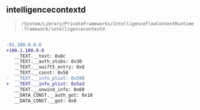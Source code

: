 ## intelligencecontextd

> `/System/Library/PrivateFrameworks/IntelligenceFlowContextRuntime.framework/intelligencecontextd`

```diff

-91.100.0.0.0
+100.1.100.0.0
   __TEXT.__text: 0x8c
   __TEXT.__auth_stubs: 0x30
   __TEXT.__swift5_entry: 0x8
   __TEXT.__const: 0x58
-  __TEXT.__info_plist: 0x598
+  __TEXT.__info_plist: 0x5a3
   __TEXT.__unwind_info: 0x60
   __DATA_CONST.__auth_got: 0x18
   __DATA_CONST.__got: 0x8

```
